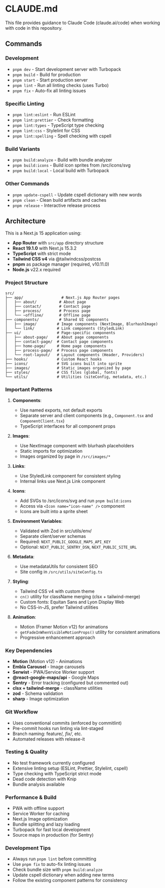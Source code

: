 # CLAUDE.md

This file provides guidance to Claude Code (claude.ai/code) when working with code in this repository.

## Commands

### Development

- `pnpm dev` - Start development server with Turbopack
- `pnpm build` - Build for production
- `pnpm start` - Start production server
- `pnpm lint` - Run all linting checks (uses Turbo)
- `pnpm fix` - Auto-fix all linting issues

### Specific Linting

- `pnpm lint:eslint` - Run ESLint
- `pnpm lint:prettier` - Check formatting
- `pnpm lint:types` - TypeScript type checking
- `pnpm lint:css` - Stylelint for CSS
- `pnpm lint:spelling` - Spell checking with cspell

### Build Variants

- `pnpm build:analyze` - Build with bundle analyzer
- `pnpm build:icons` - Build icon sprites from /src/icons/svg
- `pnpm build:local` - Local build with Turbopack

### Other Commands

- `pnpm update-cspell` - Update cspell dictionary with new words
- `pnpm clean` - Clean build artifacts and caches
- `pnpm release` - Interactive release process

## Architecture

This is a Next.js 15 application using:

- **App Router** with `src/app` directory structure
- **React 19.1.0** with Next.js 15.3.2
- **TypeScript** with strict mode
- **Tailwind CSS v4** via @tailwindcss/postcss
- **pnpm** as package manager (required, v10.11.0)
- **Node.js** v22.x required

### Project Structure

```tree
src/
├── app/                 # Next.js App Router pages
│   ├── about/          # About page
│   ├── contact/        # Contact page
│   ├── process/        # Process page
│   └── ~offline/       # Offline page
├── components/         # Shared UI components
│   ├── image/         # Image components (NextImage, BlurhashImage)
│   └── link/          # Link components (StyledLink)
├── ui/                # Page-specific components
│   ├── about-page/    # About page components
│   ├── contact-page/  # Contact page components
│   ├── home-page/     # Home page components
│   ├── process-page/  # Process page components
│   └── root-layout/   # Layout components (Header, Providers)
├── hooks/             # Custom React hooks
├── icons/             # SVG icons built into sprite
├── images/            # Static images organized by page
├── styles/            # CSS files (global, fonts)
└── utils/             # Utilities (siteConfig, metadata, etc.)
```

### Important Patterns

1. **Components**:

   - Use named exports, not default exports
   - Separate server and client components (e.g., `Component.tsx` and `ComponentClient.tsx`)
   - TypeScript interfaces for all component props

2. **Images**:

   - Use NextImage component with blurhash placeholders
   - Static imports for optimization
   - Images organized by page in `/src/images/*`

3. **Links**:

   - Use StyledLink component for consistent styling
   - Internal links use Next.js Link component

4. **Icons**:

   - Add SVGs to /src/icons/svg and run `pnpm build:icons`
   - Access via `<Icon name="icon-name" />` component
   - Icons are built into a sprite sheet

5. **Environment Variables**:

   - Validated with Zod in src/utils/env/
   - Separate client/server schemas
   - Required: `NEXT_PUBLIC_GOOGLE_MAPS_API_KEY`
   - Optional: `NEXT_PUBLIC_SENTRY_DSN`, `NEXT_PUBLIC_SITE_URL`

6. **Metadata**:

   - Use metadataUtils for consistent SEO
   - Site config in `/src/utils/siteConfig.ts`

7. **Styling**:

   - Tailwind CSS v4 with custom theme
   - `cn()` utility for className merging (clsx + tailwind-merge)
   - Custom fonts: Equitan Sans and Lyon Display Web
   - No CSS-in-JS, prefer Tailwind utilities

8. **Animation**:
   - Motion (Framer Motion v12) for animations
   - `getFadeInWhenVisibleMotionProps()` utility for consistent animations
   - Progressive enhancement approach

### Key Dependencies

- **Motion** (Motion v12) - Animations
- **Embla Carousel** - Image carousels
- **Serwist** - PWA/Service Worker support
- **@react-google-maps/api** - Google Maps
- **Sentry** - Error tracking (configured but commented out)
- **clsx + tailwind-merge** - className utilities
- **zod** - Schema validation
- **sharp** - Image optimization

### Git Workflow

- Uses conventional commits (enforced by commitlint)
- Pre-commit hooks run linting via lint-staged
- Branch naming: feature/_, fix/_, etc.
- Automated releases with release-it

### Testing & Quality

- No test framework currently configured
- Extensive linting setup (ESLint, Prettier, Stylelint, cspell)
- Type checking with TypeScript strict mode
- Dead code detection with Knip
- Bundle analysis available

### Performance & Build

- PWA with offline support
- Service Worker for caching
- Next.js Image optimization
- Bundle splitting and lazy loading
- Turbopack for fast local development
- Source maps in production (for Sentry)

### Development Tips

- Always run `pnpm lint` before committing
- Use `pnpm fix` to auto-fix linting issues
- Check bundle size with `pnpm build:analyze`
- Update cspell dictionary when adding new terms
- Follow the existing component patterns for consistency
